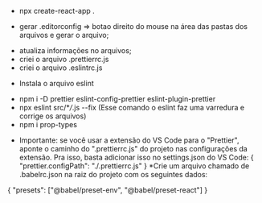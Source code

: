 - npx create-react-app .

* gerar .editorconfig => botao direito do mouse na área das pastas dos arquivos
  e gerar o arquivo;

- atualiza informações no arquivos;
- criei o arquivo .prettierrc.js
- criei o arquivo .eslintrc.js

* Instala o arquivo eslint

- npm i -D prettier eslint-config-prettier eslint-plugin-prettier
- npx eslint src/\*_/_.js --fix (Esse comando o eslint faz uma varredura e
  corrige os arquivos)
- npm i prop-types

* Importante: se você usar a extensão do VS Code para o "Prettier", aponte o
  caminho do ".prettierrc.js" do projeto nas configurações da extensão. Pra
  isso, basta adicionar isso no settings.json do VS Code: {
  "prettier.configPath": "./.prettierrc.js" } \*Crie um arquivo chamado de
  .babelrc.json na raiz do projeto com os seguintes dados:

{ "presets": ["@babel/preset-env", "@babel/preset-react"] }
